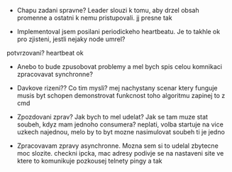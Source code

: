 - Chapu zadani spravne? Leader slouzi k tomu, aby drzel obsah promenne a ostatni k nemu pristupovali. 
jj presne tak


- Implementoval jsem posilani periodickeho heartbeatu. Je to takhle ok pro zjisteni, jestli nejaky node umrel? 

potvrzovani? heartbeat ok

- Anebo to bude zpusobovat problemy a mel bych spis celou komnikaci zpracovavat synchronne?


- Davkove rizeni?? Co tim mysli?
mej nachystany scenar ktery funguje
musis byt schopen demonstrovat funkcnost toho algoritmu
zapinej to z cmd


- Zpozdovani zprav? Jak bych to mel udelat? Jak se tam muze stat soubeh, kdyz mam jednoho consumera?
neplati, volba startuje na vice uzkech najednou, melo by to byt mozne nasimulovat
soubeh ti je jedno

- Zpracovavam zpravy asynchronne. Mozna sem si to udelal zbytecne moc slozite.
checkni ipcka, mac adresy
podivje se na nastaveni site ve ktere to komunikuje
pozkousej telnety pingy a tak